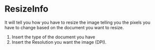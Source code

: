 # ResizeInfo

It will tell you how you have to resize the image telling you the pixels you have to change based on the document you want to resize.

1) Insert the type of the document you have
2) Insert the Resolution you want the image (DPI).
